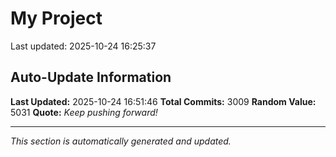 # My Project


Last updated: 2025-10-24 16:25:37








































































































































































































































































































































































































































































































































































































































































































































































































































































































































































































































































































































































































































































































































































































































































































































































































































































































































































































































































































































































































































































































































































































































































































































































































































































































































































































































































































































































































































































































































































































































































































































































































































































































































































































































































































































## Auto-Update Information

**Last Updated:** 2025-10-24 16:51:46
**Total Commits:** 3009
**Random Value:** 5031
**Quote:** _Keep pushing forward!_

---
_This section is automatically generated and updated._